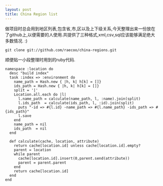 ```yaml
---
layout: post
title: China Region list
---
```


做项目时总会用到地区列表,包含省,市,区以及上下级关系,今天整理出来一份放在了github上,以便需要的人使用.共提供了三种格式,xml,csv,sql应该能够满足绝大多数情况. :)
<pre><code>git clone git://github.com/raecoo/china-regions.git</code></pre>
顺便贴一小段整理时用到的ruby代码.
<!--more-->
<pre><code>namespace :location do
  desc "build index"
  task :index => :environment do
    name_path = Hash.new { |h, k| h[k] = []}
    ids_path = Hash.new { |h, k| h[k] = []}
    split = '|'
    Location.all.each do |l|
      l.name_path = calculate(name_path, l, :name).join(split)
      l.ids_path  = calculate(ids_path, l, :id).join(split)
      puts "-id => #{l.id} -name_path => #{l.name_path} -ids_path => #{ids_path}"
      l.save
    end
    name_path = nil
    ids_path  = nil
  end

  def calculate(cache, location, attribute)
    return cache[location.id] unless cache[location.id].empty?
    parent = location
    while parent
      cache[location.id].insert(0,parent.send(attribute))
      parent = parent.parent
    end
    return cache[location.id]
  end
end</code></pre>
